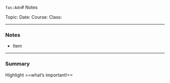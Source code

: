`fas:Adn`# Notes

Topic: 
Date:
Course:
Class:

---
### Notes
- Item
---
### Summary
Highlight     ==what’s important!==

#### 